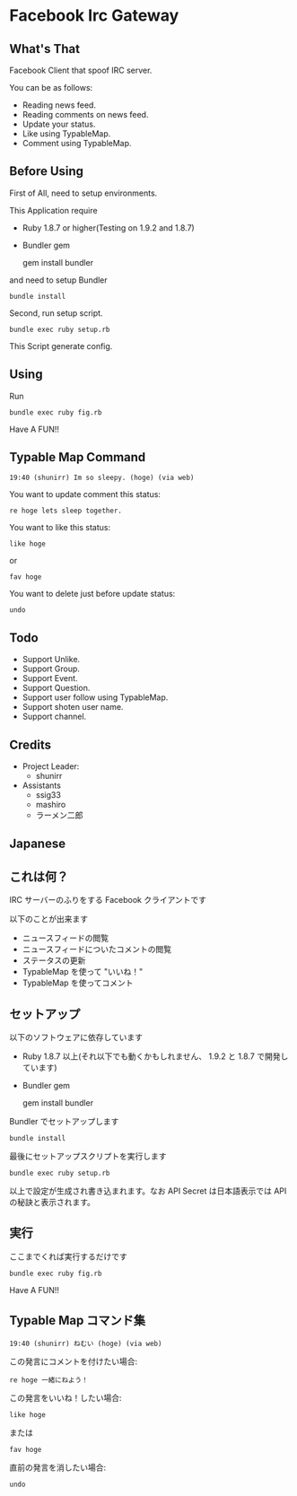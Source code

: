 # Facebook Irc Gateway

## What's That
Facebook Client that spoof IRC server.

You can be as follows:

- Reading news feed.
- Reading comments on news feed.
- Update your status.
- Like using TypableMap.
- Comment using TypableMap.

## Before Using
First of All, need to setup environments.

This Application require

- Ruby 1.8.7 or higher(Testing on 1.9.2 and 1.8.7)
- Bundler gem

    gem install bundler

and need to setup Bundler

    bundle install

Second, run setup script.

    bundle exec ruby setup.rb

This Script generate config.

## Using
Run

    bundle exec ruby fig.rb

Have A FUN!!

## Typable Map Command

    19:40 (shunirr) Im so sleepy. (hoge) (via web)

You want to update comment this status:

    re hoge lets sleep together.

You want to like this status:

    like hoge

or 

    fav hoge

You want to delete just before update status:

    undo

## Todo
- Support Unlike.
- Support Group.
- Support Event.
- Support Question.
- Support user follow using TypableMap.
- Support shoten user name.
- Support channel.

## Credits
- Project Leader:
  - shunirr
- Assistants
  - ssig33
  - mashiro
  - ラーメン二郎


## Japanese
## これは何？
IRC サーバーのふりをする Facebook クライアントです

以下のことが出来ます

- ニュースフィードの閲覧
- ニュースフィードについたコメントの閲覧
- ステータスの更新
- TypableMap を使って "いいね！"
- TypableMap を使ってコメント

## セットアップ
以下のソフトウェアに依存しています

- Ruby 1.8.7 以上(それ以下でも動くかもしれません、 1.9.2 と 1.8.7 で開発しています)
- Bundler gem

    gem install bundler

Bundler でセットアップします

    bundle install

最後にセットアップスクリプトを実行します

    bundle exec ruby setup.rb

以上で設定が生成され書き込まれます。なお API Secret は日本語表示では API の秘訣と表示されます。

## 実行
ここまでくれば実行するだけです

    bundle exec ruby fig.rb

Have A FUN!!

## Typable Map コマンド集

    19:40 (shunirr) ねむい (hoge) (via web)

この発言にコメントを付けたい場合:

    re hoge 一緒にねよう！

この発言をいいね！したい場合:

    like hoge

または

    fav hoge

直前の発言を消したい場合:

    undo


